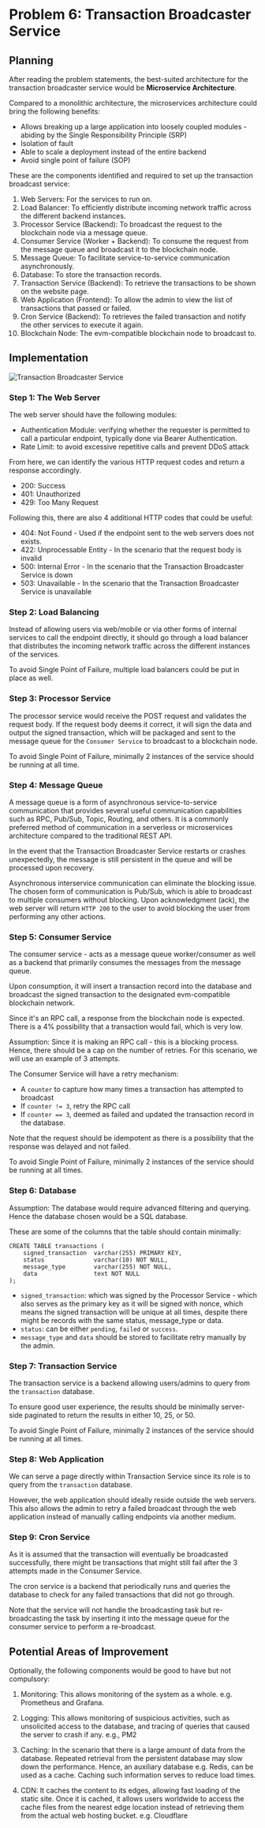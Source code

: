 # Problem 6: Transaction Broadcaster Service

## Planning

After reading the problem statements, the best-suited architecture for the transaction broadcaster service would be **Microservice Architecture**.

Compared to a monolithic architecture, the microservices architecture could bring the following benefits:

- Allows breaking up a large application into loosely coupled modules - abiding by the Single Responsibility Principle (SRP)
- Isolation of fault
- Able to scale a deployment instead of the entire backend
- Avoid single point of failure (SOP)

These are the components identified and required to set up the transaction broadcast service:

1. Web Servers: For the services to run on.
2. Load Balancer: To efficiently distribute incoming network traffic across the different backend instances.
3. Processor Service (Backend): To broadcast the request to the blockchain node via a message queue.
4. Consumer Service (Worker + Backend): To consume the request from the message queue and broadcast it to the blockchain node.
5. Message Queue: To facilitate service-to-service communication asynchronously.
6. Database: To store the transaction records.
7. Transaction Service (Backend): To retrieve the transactions to be shown on the website page.
8. Web Application (Frontend): To allow the admin to view the list of transactions that passed or failed.
9. Cron Service (Backend): To retrieves the failed transaction and notify the other services to execute it again.
10. Blockchain Node: The evm-compatible blockchain node to broadcast to.

<div style="page-break-after: always;"></div>

## Implementation

![Transaction Broadcaster Service](Diagram.jpg)

<div style="page-break-after: always;"></div>

### Step 1: The Web Server

The web server should have the following modules:

- Authentication Module: verifying whether the requester is permitted to call a particular endpoint, typically done via Bearer Authentication.
- Rate Limit: to avoid excessive repetitive calls and prevent DDoS attack

From here, we can identify the various HTTP request codes and return a response accordingly.

- 200: Success
- 401: Unauthorized
- 429: Too Many Request

Following this, there are also 4 additional HTTP codes that could be useful:

- 404: Not Found - Used if the endpoint sent to the web servers does not exists.
- 422: Unprocessable Entity - In the scenario that the request body is invalid
- 500: Internal Error - In the scenario that the Transaction Broadcaster Service is down
- 503: Unavailable - In the scenario that the Transaction Broadcaster Service is unavailable

### Step 2: Load Balancing

Instead of allowing users via web/mobile or via other forms of internal services to call the endpoint directly, it should go through a load balancer that distributes the incoming network traffic across the different instances of the services.

To avoid Single Point of Failure, multiple load balancers could be put in place as well.

### Step 3: Processor Service

The processor service would receive the POST request and validates the request body. If the request body deems it correct, it will sign the data and output the signed transaction, which will be packaged and sent to the message queue for the `Consumer Service` to broadcast to a blockchain node.

To avoid Single Point of Failure, minimally 2 instances of the service should be running at all time.

### Step 4: Message Queue

A message queue is a form of asynchronous service-to-service communication that provides several useful communication capabilities such as RPC, Pub/Sub, Topic, Routing, and others. It is a commonly preferred method of communication in a serverless or microservices architecture compared to the traditional REST API.

In the event that the Transaction Broadcaster Service restarts or crashes unexpectedly, the message is still persistent in the queue and will be processed upon recovery.

Asynchronous interservice communication can eliminate the blocking issue. The chosen form of communication is Pub/Sub, which is able to broadcast to multiple consumers without blocking. Upon acknowledgment (ack), the web server will return `HTTP 200` to the user to avoid blocking the user from performing any other actions.

### Step 5: Consumer Service

The consumer service - acts as a message queue worker/consumer as well as a backend that primarily consumes the messages from the message queue.

Upon consumption, it will insert a transaction record into the database and broadcast the signed transaction to the designated evm-compatible blockchain network.

Since it's an RPC call, a response from the blockchain node is expected. There is a 4% possibility that a transaction would fail, which is very low.

Assumption: Since it is making an RPC call - this is a blocking process. Hence, there should be a cap on the number of retries. For this scenario, we will use an example of 3 attempts.

The Consumer Service will have a retry mechanism:

- A `counter` to capture how many times a transaction has attempted to broadcast
- If `counter != 3`, retry the RPC call
- If `counter == 3`, deemed as failed and updated the transaction record in the database.

Note that the request should be idempotent as there is a possibility that the response was delayed and not failed.

To avoid Single Point of Failure, minimally 2 instances of the service should be running at all times.

### Step 6: Database

Assumption: The database would require advanced filtering and querying. Hence the database chosen would be a SQL database.

These are some of the columns that the table should contain minimally:

```
CREATE TABLE transactions (
    signed_transaction  varchar(255) PRIMARY KEY,
    status              varchar(10) NOT NULL,
    message_type        varchar(255) NOT NULL,
    data                text NOT NULL
);
```

- `signed_transaction`: which was signed by the Processor Service - which also serves as the primary key as it will be signed with nonce, which means the signed transaction will be unique at all times, despite there might be records with the same status, message_type or data.
- `status`: can be either `pending`, `failed` or `success`.
- `message_type` and `data` should be stored to facilitate retry manually by the admin.

<div style="page-break-after: always;"></div>

### Step 7: Transaction Service

The transaction service is a backend allowing users/admins to query from the `transaction` database.

To ensure good user experience, the results should be minimally server-side paginated to return the results in either 10, 25, or 50.

To avoid Single Point of Failure, minimally 2 instances of the service should be running at all times.

### Step 8: Web Application

We can serve a page directly within Transaction Service since its role is to query from the `transaction` database.

However, the web application should ideally reside outside the web servers. This also allows the admin to retry a failed broadcast through the web application instead of manually calling endpoints via another medium.

### Step 9: Cron Service

As it is assumed that the transaction will eventually be broadcasted successfully, there might be transactions that might still fail after the 3 attempts made in the Consumer Service.

The cron service is a backend that periodically runs and queries the database to check for any failed transactions that did not go through.

Note that the service will not handle the broadcasting task but re-broadcasting the task by inserting it into the message queue for the consumer service to perform a re-broadcast.

## Potential Areas of Improvement

Optionally, the following components would be good to have but not compulsory:

1. Monitoring: This allows monitoring of the system as a whole. e.g. Prometheus and Grafana.

2. Logging: This allows monitoring of suspicious activities, such as unsolicited access to the database, and tracing of queries that caused the server to crash if any.
   e.g., PM2

3. Caching: In the scenario that there is a large amount of data from the database. Repeated retrieval from the persistent database may slow down the performance. Hence, an auxiliary database e.g. Redis, can be used as a cache. Caching such information serves to reduce load times.

4. CDN: It caches the content to its edges, allowing fast loading of the static site. Once it is cached, it allows users worldwide to access the cache files from the nearest edge location instead of retrieving them from the actual web hosting bucket. e.g. Cloudflare
